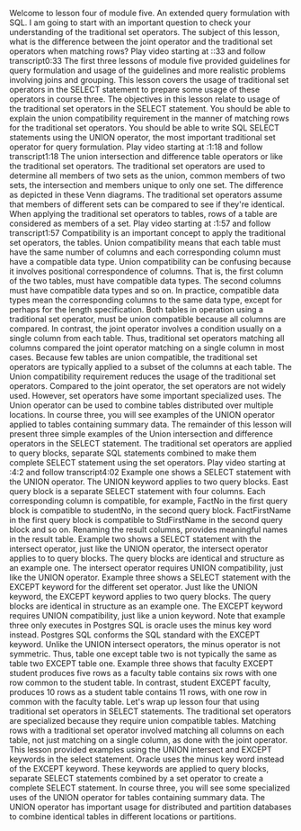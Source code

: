 Welcome to lesson four of module five. An extended query formulation with SQL. I am going to start with an important question to check your understanding of the traditional set operators. The subject of this lesson, what is the difference between the joint operator and the traditional set operators when matching rows?
Play video starting at ::33 and follow transcript0:33
The first three lessons of module five provided guidelines for query formulation and usage of the guidelines and more realistic problems involving joins and grouping. This lesson covers the usage of traditional set operators in the SELECT statement to prepare some usage of these operators in course three. The objectives in this lesson relate to usage of the traditional set operators in the SELECT statement. You should be able to explain the union compatibility requirement in the manner of matching rows for the traditional set operators. You should be able to write SQL SELECT statements using the UNION operator, the most important traditional set operator for query formulation.
Play video starting at :1:18 and follow transcript1:18
The union intersection and difference table operators or like the traditional set operators. The traditional set operators are used to determine all members of two sets as the union, common members of two sets, the intersection and members unique to only one set. The difference as depicted in these Venn diagrams. The traditional set operators assume that members of different sets can be compared to see if they're identical. When applying the traditional set operators to tables, rows of a table are considered as members of a set.
Play video starting at :1:57 and follow transcript1:57
Compatibility is an important concept to apply the traditional set operators, the tables. Union compatibility means that each table must have the same number of columns and each corresponding column must have a compatible data type. Union compatibility can be confusing because it involves positional correspondence of columns. That is, the first column of the two tables, must have compatible data types. The second columns must have compatible data types and so on. In practice, compatible data types mean the corresponding columns to the same data type, except for perhaps for the length specification. Both tables in operation using a traditional set operator, must be union compatible because all columns are compared. In contrast, the joint operator involves a condition usually on a single column from each table. Thus, traditional set operators matching all columns compared the joint operator matching on a single column in most cases. Because few tables are union compatible, the traditional set operators are typically applied to a subset of the columns at each table. The Union compatibility requirement reduces the usage of the traditional set operators. Compared to the joint operator, the set operators are not widely used. However, set operators have some important specialized uses. The Union operator can be used to combine tables distributed over multiple locations. In course three, you will see examples of the UNION operator applied to tables containing summary data. The remainder of this lesson will present three simple examples of the Union intersection and difference operators in the SELECT statement. The traditional set operators are applied to query blocks, separate SQL statements combined to make them complete SELECT statement using the set operators.
Play video starting at :4:2 and follow transcript4:02
Example one shows a SELECT statement with the UNION operator. The UNION keyword applies to two query blocks. East query block is a separate SELECT statement with four columns. Each corresponding column is compatible, for example, FactNo in the first query block is compatible to studentNo, in the second query block. FactFirstName in the first query block is compatible to StdFirstName in the second query block and so on. Renaming the result columns, provides meaningful names in the result table. Example two shows a SELECT statement with the intersect operator, just like the UNION operator, the intersect operator applies to to query blocks. The query blocks are identical and structure as an example one. The intersect operator requires UNION compatibility, just like the UNION operator. Example three shows a SELECT statement with the EXCEPT keyword for the different set operator. Just like the UNION keyword, the EXCEPT keyword applies to two query blocks. The query blocks are identical in structure as an example one. The EXCEPT keyword requires UNION compatibility, just like a union keyword. Note that example three only executes in Postgres SQL is oracle uses the minus key word instead. Postgres SQL conforms the SQL standard with the EXCEPT keyword. Unlike the UNION intersect operators, the minus operator is not symmetric. Thus, table one except table two is not typically the same as table two EXCEPT table one. Example three shows that faculty EXCEPT student produces five rows as a faculty table contains six rows with one row common to the student table. In contrast, student EXCEPT faculty, produces 10 rows as a student table contains 11 rows, with one row in common with the faculty table. Let's wrap up lesson four that using traditional set operators in SELECT statements. The traditional set operators are specialized because they require union compatible tables. Matching rows with a traditional set operator involved matching all columns on each table, not just matching on a single column, as done with the joint operator. This lesson provided examples using the UNION intersect and EXCEPT keywords in the select statement. Oracle uses the minus key word instead of the EXCEPT keyword. These keywords are applied to query blocks, separate SELECT statements combined by a set operator to create a complete SELECT statement. In course three, you will see some specialized uses of the UNION operator for tables containing summary data. The UNION operator has important usage for distributed and partition databases to combine identical tables in different locations or partitions.